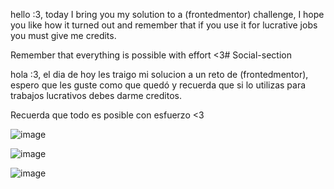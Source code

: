 

hello :3, today I bring you my solution to a (frontedmentor) challenge, I hope you like how it turned out and remember that if you use it for lucrative jobs you must give me credits.

Remember that everything is possible with effort <3# Social-section

hola :3, el dia de hoy les traigo mi solucion a un reto de (frontedmentor), espero que les guste como que quedó y recuerda que si lo utilizas para trabajos lucrativos debes darme creditos.


Recuerda que todo es posible con esfuerzo <3

![image](https://github.com/jix-oscar-rodriguez/Social-section/assets/127907655/f98ea4d8-f171-4d33-9b4b-2308383c6a6a)

![image](https://github.com/jix-oscar-rodriguez/Social-section/assets/127907655/79eb329a-b9cb-4408-902b-495c160b7618)

![image](https://github.com/jix-oscar-rodriguez/Social-section/assets/127907655/7e6e6066-62c6-43e9-8367-f4064c28791d)


